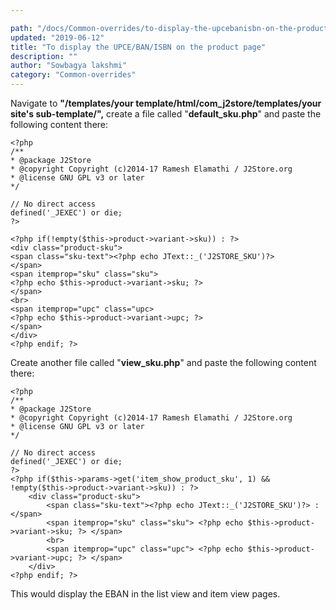 ```yaml
---

path: "/docs/Common-overrides/to-display-the-upcebanisbn-on-the-product-page"
updated: "2019-06-12"
title: "To display the UPCE/BAN/ISBN on the product page"
description: ""
author: "Sowbagya lakshmi"
category: "Common-overrides"
---
```


Navigate to **"/templates/your template/html/com_j2store/templates/your site's sub-template/",** create a file called "**default_sku.php**" and paste the following content there:
```   
<?php
/**
* @package J2Store
* @copyright Copyright (c)2014-17 Ramesh Elamathi / J2Store.org
* @license GNU GPL v3 or later
*/

// No direct access
defined('_JEXEC') or die;
?>

<?php if(!empty($this->product->variant->sku)) : ?>
<div class="product-sku">
<span class="sku-text"><?php echo JText::_('J2STORE_SKU')?>
</span>
<span itemprop="sku" class="sku">
<?php echo $this->product->variant->sku; ?>
</span>
<br>
<span itemprop="upc" class="upc>
<?php echo $this->product->variant->upc; ?>
</span>
</div>
<?php endif; ?>
```

Create another file called "**view_sku.php**" and paste the following content there:

```
<?php
/**
* @package J2Store
* @copyright Copyright (c)2014-17 Ramesh Elamathi / J2Store.org
* @license GNU GPL v3 or later
*/

// No direct access
defined('_JEXEC') or die;
?>
<?php if($this->params->get('item_show_product_sku', 1) && !empty($this->product->variant->sku)) : ?>
    <div class="product-sku">
        <span class="sku-text"><?php echo JText::_('J2STORE_SKU')?> :</span>
        <span itemprop="sku" class="sku"> <?php echo $this->product->variant->sku; ?> </span>
        <br>
        <span itemprop="upc" class="upc"> <?php echo $this->product->variant->upc; ?> </span>
    </div>
<?php endif; ?>
```

 This would display the EBAN in the list view and item view pages.